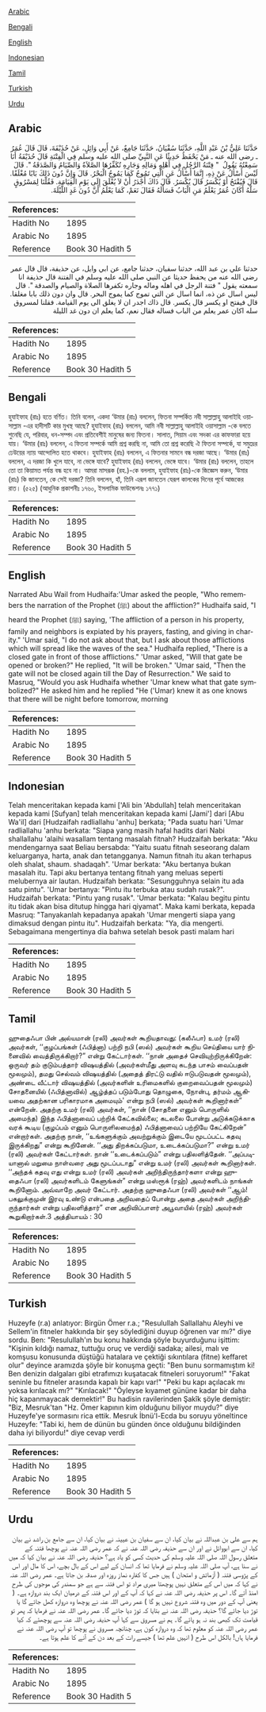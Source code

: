 [Arabic](#arabic)

[Bengali](#bengali)

[English](#english)

[Indonesian](#indonesian)

[Tamil](#tamil)

[Turkish](#turkish)

[Urdu](#urdu)

## Arabic


<div dir="rtl" lang="ar" style={{fontSize:'larger',backgroundColor:'#f8f9fa',padding:20}}>
حَدَّثَنَا عَلِيُّ بْنُ عَبْدِ اللَّهِ، حَدَّثَنَا سُفْيَانُ، حَدَّثَنَا جَامِعٌ، عَنْ أَبِي وَائِلٍ، عَنْ حُذَيْفَةَ، قَالَ قَالَ عُمَرُ ـ رضى الله عنه ـ مَنْ يَحْفَظُ حَدِيثًا عَنِ النَّبِيِّ صلى الله عليه وسلم فِي الْفِتْنَةِ قَالَ حُذَيْفَةُ أَنَا سَمِعْتُهُ يَقُولُ ‏ "‏ فِتْنَةُ الرَّجُلِ فِي أَهْلِهِ وَمَالِهِ وَجَارِهِ تُكَفِّرُهَا الصَّلاَةُ وَالصِّيَامُ وَالصَّدَقَةُ ‏"‏‏.‏ قَالَ لَيْسَ أَسْأَلُ عَنْ ذِهِ، إِنَّمَا أَسْأَلُ عَنِ الَّتِي تَمُوجُ كَمَا يَمُوجُ الْبَحْرُ‏.‏ قَالَ وَإِنَّ دُونَ ذَلِكَ بَابًا مُغْلَقًا‏.‏ قَالَ فَيُفْتَحُ أَوْ يُكْسَرُ قَالَ يُكْسَرُ‏.‏ قَالَ ذَاكَ أَجْدَرُ أَنْ لاَ يُغْلَقَ إِلَى يَوْمِ الْقِيَامَةِ‏.‏ فَقُلْنَا لِمَسْرُوقٍ سَلْهُ أَكَانَ عُمَرُ يَعْلَمُ مَنِ الْبَابُ فَسَأَلَهُ فَقَالَ نَعَمْ، كَمَا يَعْلَمُ أَنَّ دُونَ غَدٍ اللَّيْلَةَ‏.‏
</div>
<div style={{backgroundColor:'#f8f9fa',padding:20, marginBottom: 10}}><table> <thead> <tr> <th>References:</th> <th></th> </tr> </thead> <tbody><tr><td>Hadith No</td><td>1895</td></tr><tr><td>Arabic No</td><td>1895</td></tr><tr><td>Reference</td><td>Book 30 Hadith 5</td></tr></tbody></table></div>


<div dir="rtl" lang="ar" style={{fontSize:'larger',backgroundColor:'#f8f9fa',padding:20}}>
حدثنا علي بن عبد الله، حدثنا سفيان، حدثنا جامع، عن ابي وايل، عن حذيفة، قال قال عمر رضى الله عنه من يحفظ حديثا عن النبي صلى الله عليه وسلم في الفتنة قال حذيفة انا سمعته يقول " فتنة الرجل في اهله وماله وجاره تكفرها الصلاة والصيام والصدقة ". قال ليس اسال عن ذه، انما اسال عن التي تموج كما يموج البحر. قال وان دون ذلك بابا مغلقا. قال فيفتح او يكسر قال يكسر. قال ذاك اجدر ان لا يغلق الى يوم القيامة. فقلنا لمسروق سله اكان عمر يعلم من الباب فساله فقال نعم، كما يعلم ان دون غد الليلة
</div>
<div style={{backgroundColor:'#f8f9fa',padding:20, marginBottom: 10}}><table> <thead> <tr> <th>References:</th> <th></th> </tr> </thead> <tbody><tr><td>Hadith No</td><td>1895</td></tr><tr><td>Arabic No</td><td>1895</td></tr><tr><td>Reference</td><td>Book 30 Hadith 5</td></tr></tbody></table></div>

## Bengali


<div dir="ltr" lang="bn" style={{fontSize:'larger',backgroundColor:'#f8f9fa',padding:20}}>
হুযাইফাহ (রাঃ) হতে বর্ণিত। তিনি বলেন, একদা ‘উমার (রাঃ) বললেন, ফিতনা সম্পর্কিত নবী সাল্লাল্লাহু আলাইহি ওয়াসাল্লাম -এর হাদীসটি কার মুখস্থ আছে? হুযাইফাহ (রাঃ) বললেন, আমি নবী সাল্লাল্লাহু আলাইহি ওয়াসাল্লাম -কে বলতে শুনেছি যে, পরিবার, ধন-সম্পদ এবং প্রতিবেশীই মানুষের জন্য ফিতনা। সালাত, সিয়াম এবং সদকা এর কাফফারা হয়ে যায়। ‘উমার (রাঃ) বললেন, এ ফিতনা সম্পর্কে আমি প্রশ্ন করছি না, আমি তো প্রশ্ন করেছি ঐ ফিতনা সম্পর্কে, যা সমুদ্রের ঢেউয়ের ন্যায় আন্দোলিত হতে থাকবে। হুযাইফাহ (রাঃ) বললেন, এ ফিতনার সামনে বন্ধ দরজা আছে। ‘উমার (রাঃ) বললেন, এ দরজা কি খুলে যাবে, না ভেঙ্গে যাবে? হুযাইফাহ (রাঃ) বললেন, ভেঙ্গে যাবে। ‘উমার (রাঃ) বললেন, তাহলে তো তা কিয়ামত পর্যন্ত বন্ধ হবে না। আমরা মাসরূক (রহ.)-কে বললাম, হুযাইফাহ (রাঃ)-কে জিজ্ঞেস করুন, ‘উমার (রাঃ) কি জানতেন, কে সেই দরজা? তিনি বললেন, হাঁ, তিনি এরূপ জানতেন যেরূপ কালকের দিনের পূর্বে আজকের রাত। (৫২৫) (আধুনিক প্রকাশনীঃ ১৭৬০, ইসলামিক ফাউন্ডেশনঃ ১৭৭১)
</div>
<div style={{backgroundColor:'#f8f9fa',padding:20, marginBottom: 10}}><table> <thead> <tr> <th>References:</th> <th></th> </tr> </thead> <tbody><tr><td>Hadith No</td><td>1895</td></tr><tr><td>Arabic No</td><td>1895</td></tr><tr><td>Reference</td><td>Book 30 Hadith 5</td></tr></tbody></table></div>

## English


<div dir="ltr" lang="en" style={{fontSize:'larger',backgroundColor:'#f8f9fa',padding:20}}>
Narrated Abu Wail from Hudhaifa:'Umar asked the people, "Who remembers the narration of the Prophet (ﷺ) about the affliction?" Hudhaifa said, "I heard the Prophet (ﷺ) saying, 'The affliction of a person in his property, family and neighbors is expiated by his prayers, fasting, and giving in charity." 'Umar said, "I do not ask about that, but I ask about those afflictions which will spread like the waves of the sea." Hudhaifa replied, "There is a closed gate in front of those afflictions." 'Umar asked, "Will that gate be opened or broken?" He replied, "It will be broken." 'Umar said, "Then the gate will not be closed again till the Day of Resurrection." We said to Masruq, "Would you ask Hudhaifa whether 'Umar knew what that gate symbolized?" He asked him and he replied "He ('Umar) knew it as one knows that there will be night before tomorrow, morning
</div>
<div style={{backgroundColor:'#f8f9fa',padding:20, marginBottom: 10}}><table> <thead> <tr> <th>References:</th> <th></th> </tr> </thead> <tbody><tr><td>Hadith No</td><td>1895</td></tr><tr><td>Arabic No</td><td>1895</td></tr><tr><td>Reference</td><td>Book 30 Hadith 5</td></tr></tbody></table></div>

## Indonesian


<div dir="ltr" lang="id" style={{fontSize:'larger',backgroundColor:'#f8f9fa',padding:20}}>
Telah menceritakan kepada kami ['Ali bin 'Abdullah] telah menceritakan kepada kami [Sufyan] telah menceritakan kepada kami [Jami'] dari [Abu Wa'il] dari [Hudzaifah radliallahu 'anhu] berkata; "Pada suatu hari 'Umar radliallahu 'anhu berkata: "Siapa yang masih hafal hadits dari Nabi shallallahu 'alaihi wasallam tentang masalah fitnah? Hudzaifah berkata: "Aku mendengarnya saat Beliau bersabda: "Yaitu suatu fitnah seseorang dalam keluarganya, harta, anak dan tetangganya. Namun fitnah itu akan terhapus oleh shalat, shaum. shadaqah". 'Umar berkata: "Aku bertanya bukan masalah itu. Tapi aku bertanya tentang fitnah yang meluas seperti melubernya air lautan. Hudzaifah berkata: "Sesungguhnya selain itu ada satu pintu". 'Umar bertanya: "Pintu itu terbuka atau sudah rusak?". Hudzaifah berkata: "Pintu yang rusak". 'Umar berkata: "Kalau begitu pintu itu tidak akan bisa ditutup hingga hari qiyamat". Maka kami berkata, kepada Masruq: "Tanyakanlah kepadanya apakah 'Umar mengerti siapa yang dimaksud dengan pintu itu". Hudzaifah berkata: "Ya, dia mengerti. Sebagaimana mengertinya dia bahwa setelah besok pasti malam hari
</div>
<div style={{backgroundColor:'#f8f9fa',padding:20, marginBottom: 10}}><table> <thead> <tr> <th>References:</th> <th></th> </tr> </thead> <tbody><tr><td>Hadith No</td><td>1895</td></tr><tr><td>Arabic No</td><td>1895</td></tr><tr><td>Reference</td><td>Book 30 Hadith 5</td></tr></tbody></table></div>

## Tamil


<div dir="ltr" lang="ta" style={{fontSize:'larger',backgroundColor:'#f8f9fa',padding:20}}>
ஹுதைஃபா பின் அல்யமான் (ரலி) அவர்கள் கூறியதாவது: (கலீஃபா) உமர் (ரலி) அவர்கள், ‘‘குழப்பங்கள் (ஃபித்னா) பற்றி நபி (ஸல்) அவர்கள் கூறிய செய்தியை யார் நினைவில் வைத்திருக்கிறார்?” என்று கேட்டார்கள். ‘‘நான் அதைச் செவியுற்றிருக்கிறேன்: ஒருவர் தம் குடும்பத்தார் விஷயத்தில் (அவர்கள்மீது அளவு கடந்த பாசம் வைப்பதன் மூலமும்), தமது செல்வம் விஷயத்தில் (அதைத் திரட்டு வதில் ஈடுபடுவதன் மூலமும்), அண்டை வீட்டார் விஷயத்தில் (அவர்களின் உரிமைகளில் குறைவைப்பதன் மூலமும்) சோதனையில் (ஃபித்னாவில்) ஆழ்த்தப் படும்போது தொழுகை, நோன்பு, தர்மம் ஆகியவை அதற்கான பரிகாரமாக அமையும்' என்று நபி (ஸல்) அவர்கள் கூறினார்கள்” என்றேன். அதற்கு உமர் (ரலி) அவர்கள், ‘‘நான் (சோதனை எனும் பொருளில் அமைந்த) இந்த ஃபித்னாவைப் பற்றிக் கேட்கவில்லை; கடலலை போன்று அடுக்கடுக்காக வரக் கூடிய (குழப்பம் எனும் பொருளிலமைந்த) ஃபித்னாவைப் பற்றியே கேட்கிறேன்” என்றார்கள். அதற்கு நான், ‘‘உங்களுக்கும் அவற்றுக்கும் இடையே மூடப்பட்ட கதவு இருக்கிறது” என்று கூறினேன். ‘‘அது திறக்கப்படுமா, உடைக்கப்படுமா?” என்று உமர் (ரலி) அவர்கள் கேட்டார்கள். நான் ‘‘உடைக்கப்படும்” என்று பதிலளித்தேன். ‘‘அப்படியானால் மறுமை நாள்வரை அது மூடப்படாது” என்று உமர் (ரலி) அவர்கள் கூறினார்கள். ‘‘அந்தக் கதவு எது என்று உமர் (ரலி) அவர்கள் அறிந்திருந்தார்களா என்று ஹுதைஃபா (ரலி) அவர்களிடம் கேளுங்கள்” என்று மஸ்ரூக் (ரஹ்) அவர்களிடம் நாங்கள் கூறினோம். அவ்வாறே அவர் கேட்டார். அதற்கு ஹுதைஃபா (ரலி) அவர்கள் ‘‘ஆம்! பகலுக்குமுன் இரவு உண்டு என்பதை அறிவதைப் போன்று அதை அவர்கள் அறிந்திருந்தார்கள் என்று பதிலளித்தார்” என அறிவிப்பாளர் அபூவாயில் (ரஹ்) அவர்கள் கூறுகிறார்கள்.3 அத்தியாயம் : 30
</div>
<div style={{backgroundColor:'#f8f9fa',padding:20, marginBottom: 10}}><table> <thead> <tr> <th>References:</th> <th></th> </tr> </thead> <tbody><tr><td>Hadith No</td><td>1895</td></tr><tr><td>Arabic No</td><td>1895</td></tr><tr><td>Reference</td><td>Book 30 Hadith 5</td></tr></tbody></table></div>

## Turkish


<div dir="ltr" lang="tr" style={{fontSize:'larger',backgroundColor:'#f8f9fa',padding:20}}>
Huzeyfe (r.a) anlatıyor: Birgün Ömer r.a.; "Resulullah Sallallahu Aleyhi ve Sellem'in fitneler hakkında bir şey söylediğini duyup öğrenen var mı?" diye sordu. Ben: "Resulullah'ın bu konu hakkında şöyle buyurduğunu işittim: "Kişinin kıldığı namaz, tuttuğu oruç ve verdiği sadaka; ailesi, malı ve komşusu konusunda düştüğü hatalara ve çektiği sıkıntılara (fitne) keffaret olur" deyince aramızda şöyle bir konuşma geçti: "Ben bunu sormamıştım ki! Ben denizin dalgaları gibi etrafımızı kuşatacak fitneleri soruyorum!" "Fakat seninle bu fitneler arasında kapalı bir kapı var!" "Peki bu kapı açılacak mı yoksa kırılacak mı?" "Kırılacak!" "Öyleyse kıyamet gününe kadar bir daha hiç kapanmayacak demektir!" Bu hadisin ravilerinden Şakîk şöyle demiştir: "Biz, Mesruk'tan "Hz. Ömer kapının kim olduğunu biliyor muydu?" diye Huzeyfe'ye sormasını rica ettik. Mesruk İbnü'l-Ecda bu soruyu yöneltince Huzeyfe: "Tabi ki, hem de dünün bu günden önce olduğunu bildiğinden daha iyi biliyordu!" diye cevap verdi
</div>
<div style={{backgroundColor:'#f8f9fa',padding:20, marginBottom: 10}}><table> <thead> <tr> <th>References:</th> <th></th> </tr> </thead> <tbody><tr><td>Hadith No</td><td>1895</td></tr><tr><td>Arabic No</td><td>1895</td></tr><tr><td>Reference</td><td>Book 30 Hadith 5</td></tr></tbody></table></div>

## Urdu


<div dir="rtl" lang="ur" style={{fontSize:'larger',backgroundColor:'#f8f9fa',padding:20}}>
ہم سے علی بن عبداللہ نے بیان کیا، ان سے سفیان بن عیینہ نے بیان کیا، ان سے جامع بن راشد نے بیان کیا، ان سے ابووائل نے اور ان سے حذیفہ رضی اللہ عنہ نے کہ عمر رضی اللہ عنہ نے پوچھا فتنہ کے متعلق رسول اللہ صلی اللہ علیہ وسلم کی حدیث کسی کو یاد ہے؟ حذیفہ رضی اللہ عنہ نے بیان کیا کہ میں نے سنا ہے، آپ صلی اللہ علیہ وسلم نے فرمایا تھا کہ انسان کے لیے اس کے بال بچے، اس کا مال اور اس کے پڑوسی فتنہ ( آزمائش و امتحان ) ہیں جس کا کفارہ نماز روزہ اور صدقہ بن جاتا ہے۔ عمر رضی اللہ عنہ نے کہا کہ میں اس کے متعلق نہیں پوچھتا میری مراد تو اس فتنہ سے ہے جو سمندر کی موجوں کی طرح امنڈ آئے گا۔ اس پر حذیفہ رضی اللہ عنہ نے کہا کہ آپ کے اور اس فتنہ کے درمیان ایک بند دروازہ ہے۔ ( یعنی آپ کے دور میں وہ فتنہ شروع نہیں ہو گا ) عمر رضی اللہ عنہ نے پوچھا وہ دروازہ کھل جائے گا یا توڑ دیا جائے گا؟ حذیفہ رضی اللہ عنہ نے بتایا کہ توڑ دیا جائے گا۔ عمر رضی اللہ عنہ نے فرمایا کہ پھر تو قیامت تک کبھی بند نہ ہو پائے گا۔ ہم نے مسروق سے کہا آپ حذیفہ رضی اللہ عنہ سے پوچھئے کہ کیا عمر رضی اللہ عنہ کو معلوم تھا کہ وہ دروازہ کون ہے، چنانچہ مسروق نے پوچھا تو آپ رضی اللہ عنہ نے فرمایا ہاں! بالکل اس طرح ( انہیں علم تھا ) جیسے رات کے بعد دن کے آنے کا علم ہوتا ہے۔
</div>
<div style={{backgroundColor:'#f8f9fa',padding:20, marginBottom: 10}}><table> <thead> <tr> <th>References:</th> <th></th> </tr> </thead> <tbody><tr><td>Hadith No</td><td>1895</td></tr><tr><td>Arabic No</td><td>1895</td></tr><tr><td>Reference</td><td>Book 30 Hadith 5</td></tr></tbody></table></div>